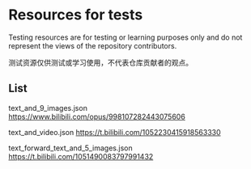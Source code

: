 # Resources for tests

Testing resources are for testing or learning purposes only and do not represent the views of the repository contributors.

测试资源仅供测试或学习使用，不代表仓库贡献者的观点。

## List

text_and_9_images.json
https://www.bilibili.com/opus/998107282443075606

text_and_video.json
https://t.bilibili.com/1052230415918563330

text_forward_text_and_5_images.json
https://t.bilibili.com/1051490083797991432
